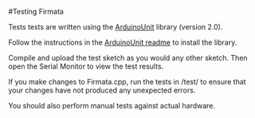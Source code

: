 #Testing Firmata

Tests tests are written using the [ArduinoUnit](https://github.com/mmurdoch/arduinounit) library (version 2.0).

Follow the instructions in the [ArduinoUnit readme](https://github.com/mmurdoch/arduinounit/blob/master/readme.md) to install the library.

Compile and upload the test sketch as you would any other sketch. Then open the 
Serial Monitor to view the test results.

If you make changes to Firmata.cpp, run the tests in /test/ to ensure
that your changes have not produced any unexpected errors.

You should also perform manual tests against actual hardware.
